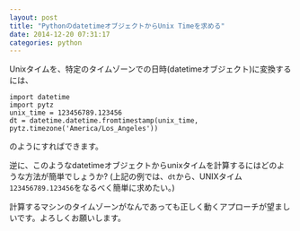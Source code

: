 ```yaml
---
layout: post
title: "PythonのdatetimeオブジェクトからUnix Timeを求める"
date: 2014-12-20 07:31:17
categories: python
---
```

<p>Unixタイムを、特定のタイムゾーンでの日時(datetimeオブジェクト)に変換するには、</p>

<pre><code>import datetime
import pytz
unix_time = 123456789.123456
dt = datetime.datetime.fromtimestamp(unix_time, pytz.timezone('America/Los_Angeles'))
</code></pre>

<p>のようにすればできます。</p>

<p>逆に、このようなdatetimeオブジェクトからunixタイムを計算するにはどのような方法が簡単でしょうか?
(上記の例では、<code>dt</code>から、UNIXタイム <code>123456789.123456</code>をなるべく簡単に求めたい。)</p>

<p>計算するマシンのタイムゾーンがなんであっても正しく動くアプローチが望ましいです。よろしくお願いします。</p>
